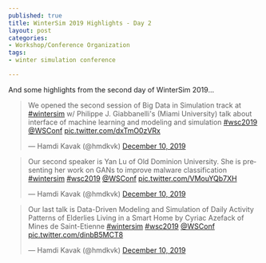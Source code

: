 ```yaml
--- 
published: true
title: WinterSim 2019 Highlights - Day 2
layout: post
categories: 
- Workshop/Conference Organization
tags:
- winter simulation conference

---
```

And some highlights from the second day of WinterSim 2019...

<blockquote class="twitter-tweet"><p lang="en" dir="ltr">We opened the second session of Big Data in Simulation track at <a href="https://twitter.com/hashtag/wintersim?src=hash&amp;ref_src=twsrc%5Etfw">#wintersim</a> w/ Philippe J. Giabbanelli&#39;s (Miami University) talk about interface of machine learning and modeling and simulation <a href="https://twitter.com/hashtag/wsc2019?src=hash&amp;ref_src=twsrc%5Etfw">#wsc2019</a> <a href="https://twitter.com/WSConf?ref_src=twsrc%5Etfw">@WSConf</a> <a href="https://t.co/dxTmO0zVRx">pic.twitter.com/dxTmO0zVRx</a></p>&mdash; Hamdi Kavak (@hmdkvk) <a href="https://twitter.com/hmdkvk/status/1204389311782760449?ref_src=twsrc%5Etfw">December 10, 2019</a></blockquote> 

<blockquote class="twitter-tweet"><p lang="en" dir="ltr">Our second speaker is Yan Lu of Old Dominion University. She is presenting her work on GANs to improve malware classification <a href="https://twitter.com/hashtag/wintersim?src=hash&amp;ref_src=twsrc%5Etfw">#wintersim</a> <a href="https://twitter.com/hashtag/wsc2019?src=hash&amp;ref_src=twsrc%5Etfw">#wsc2019</a> <a href="https://twitter.com/WSConf?ref_src=twsrc%5Etfw">@WSConf</a> <a href="https://t.co/VMouYQb7XH">pic.twitter.com/VMouYQb7XH</a></p>&mdash; Hamdi Kavak (@hmdkvk) <a href="https://twitter.com/hmdkvk/status/1204394129033191425?ref_src=twsrc%5Etfw">December 10, 2019</a></blockquote>

<blockquote class="twitter-tweet"><p lang="en" dir="ltr">Our last talk is Data-Driven Modeling and Simulation of Daily Activity Patterns of Elderlies Living in a Smart Home by Cyriac Azefack of Mines de Saint-Etienne <a href="https://twitter.com/hashtag/wintersim?src=hash&amp;ref_src=twsrc%5Etfw">#wintersim</a> <a href="https://twitter.com/hashtag/wsc2019?src=hash&amp;ref_src=twsrc%5Etfw">#wsc2019</a> <a href="https://twitter.com/WSConf?ref_src=twsrc%5Etfw">@WSConf</a> <a href="https://t.co/dinbB5MCT8">pic.twitter.com/dinbB5MCT8</a></p>&mdash; Hamdi Kavak (@hmdkvk) <a href="https://twitter.com/hmdkvk/status/1204401299703443458?ref_src=twsrc%5Etfw">December 10, 2019</a></blockquote> 

<script async src="https://platform.twitter.com/widgets.js" charset="utf-8"></script>

